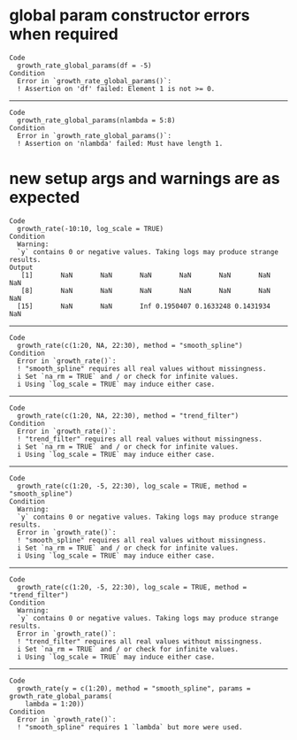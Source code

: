 # global param constructor errors when required

    Code
      growth_rate_global_params(df = -5)
    Condition
      Error in `growth_rate_global_params()`:
      ! Assertion on 'df' failed: Element 1 is not >= 0.

---

    Code
      growth_rate_global_params(nlambda = 5:8)
    Condition
      Error in `growth_rate_global_params()`:
      ! Assertion on 'nlambda' failed: Must have length 1.

# new setup args and warnings are as expected

    Code
      growth_rate(-10:10, log_scale = TRUE)
    Condition
      Warning:
      `y` contains 0 or negative values. Taking logs may produce strange results.
    Output
       [1]       NaN       NaN       NaN       NaN       NaN       NaN       NaN
       [8]       NaN       NaN       NaN       NaN       NaN       NaN       NaN
      [15]       NaN       NaN       Inf 0.1950407 0.1633248 0.1431934       NaN

---

    Code
      growth_rate(c(1:20, NA, 22:30), method = "smooth_spline")
    Condition
      Error in `growth_rate()`:
      ! "smooth_spline" requires all real values without missingness.
      i Set `na_rm = TRUE` and / or check for infinite values.
      i Using `log_scale = TRUE` may induce either case.

---

    Code
      growth_rate(c(1:20, NA, 22:30), method = "trend_filter")
    Condition
      Error in `growth_rate()`:
      ! "trend_filter" requires all real values without missingness.
      i Set `na_rm = TRUE` and / or check for infinite values.
      i Using `log_scale = TRUE` may induce either case.

---

    Code
      growth_rate(c(1:20, -5, 22:30), log_scale = TRUE, method = "smooth_spline")
    Condition
      Warning:
      `y` contains 0 or negative values. Taking logs may produce strange results.
      Error in `growth_rate()`:
      ! "smooth_spline" requires all real values without missingness.
      i Set `na_rm = TRUE` and / or check for infinite values.
      i Using `log_scale = TRUE` may induce either case.

---

    Code
      growth_rate(c(1:20, -5, 22:30), log_scale = TRUE, method = "trend_filter")
    Condition
      Warning:
      `y` contains 0 or negative values. Taking logs may produce strange results.
      Error in `growth_rate()`:
      ! "trend_filter" requires all real values without missingness.
      i Set `na_rm = TRUE` and / or check for infinite values.
      i Using `log_scale = TRUE` may induce either case.

---

    Code
      growth_rate(y = c(1:20), method = "smooth_spline", params = growth_rate_global_params(
        lambda = 1:20))
    Condition
      Error in `growth_rate()`:
      ! "smooth_spline" requires 1 `lambda` but more were used.

